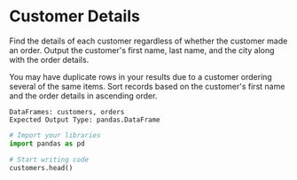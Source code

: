 # Customer Details

Find the details of each customer regardless of whether the customer made an order. Output the customer's first name, last name, and the city along with the order details.

You may have duplicate rows in your results due to a customer ordering several of the same items. Sort records based on the customer's first name and the order details in ascending order.

```
DataFrames: customers, orders
Expected Output Type: pandas.DataFrame
```

```python
# Import your libraries
import pandas as pd

# Start writing code
customers.head()
```